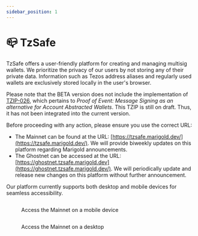 ```yaml
---
sidebar_position: 1
---
```


# 📪 TzSafe

TzSafe offers a user-friendly platform for creating and managing multisig wallets. We prioritize the privacy of our users by not storing any of their private data. Information such as Tezos address aliases and regularly used wallets are exclusively stored locally in the user's browser.

Please note that the BETA version does not include the implementation of [TZIP-026](https://gitlab.com/tezos/tzip/-/merge_requests/202/diffs), which pertains to _Proof of Event: Message Signing as an alternative for Account Abstracted Wallets_. This TZIP is still on draft. Thus, it has not been integrated into the current version.

Before proceeding with any action, please ensure you use the correct URL:&#x20;

- The Mainnet can be found at the URL: [https://tzsafe.marigold.dev/](https://tzsafe.marigold.dev/). We will provide biweekly updates on this platform regarding Marigold announcements.
- The Ghostnet can be accessed at the URL: [https://ghostnet.tzsafe.marigold.dev](https://ghostnet.tzsafe.marigold.dev/). We will periodically update and release new changes on this platform without further announcement.&#x20;

&#x20;Our platform currently supports both desktop and mobile devices for seamless accessibility.

<figure><img src="./assets/img/image (37).png" alt=""/><figcaption><p>Access the Mainnet on a mobile device</p></figcaption></figure>

<div data-full-width="true">

<figure><img src="./assets/img/image (22).png" alt=""/><figcaption><p>Access the Mainnet on a desktop</p></figcaption></figure>

</div>
